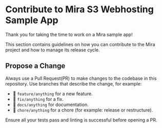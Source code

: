 # Contribute to Mira S3 Webhosting Sample App

Thank you for taking the time to work on a Mira sample app!

This section contains guidelines on how you can contribute to the Mira project and how to manage its release cycle.

## Propose a Change

Always use a Pull Request(PR) to make changes to the codebase in this repository. Use branches that describe the change, for example:

* 🌟 `feature/anything` for a new feature.
* 🐛 `fix/anything` for a fix.
* 📓 `docs/anything` for documentation.
* 🧹 `chore/anything` for a chore (for example: release or restructure).

Ensure all your tests pass and linting is successful before opening a PR. 


